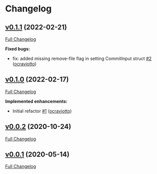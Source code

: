 # Changelog

## [v0.1.1](https://github.com/ocraviotto/yaml-updater/tree/v0.1.1) (2022-02-21)

[Full Changelog](https://github.com/ocraviotto/yaml-updater/compare/v0.1.0...v0.1.1)

**Fixed bugs:**

- fix: added missing remove-file flag in setting CommitInput struct [\#2](https://github.com/ocraviotto/yaml-updater/pull/2) ([ocraviotto](https://github.com/ocraviotto))

## [v0.1.0](https://github.com/ocraviotto/yaml-updater/tree/v0.1.0) (2022-02-17)

[Full Changelog](https://github.com/ocraviotto/yaml-updater/compare/v0.0.2...v0.1.0)

**Implemented enhancements:**

- Initial refactor [\#1](https://github.com/ocraviotto/yaml-updater/pull/1) ([ocraviotto](https://github.com/ocraviotto))

## [v0.0.2](https://github.com/ocraviotto/yaml-updater/tree/v0.0.2) (2020-10-24)

[Full Changelog](https://github.com/ocraviotto/yaml-updater/compare/v0.0.1...v0.0.2)

## [v0.0.1](https://github.com/ocraviotto/yaml-updater/tree/v0.0.1) (2020-05-14)

[Full Changelog](https://github.com/ocraviotto/yaml-updater/compare/c34c542b9adcfdab574225f64a1d2e66ff45a639...v0.0.1)

